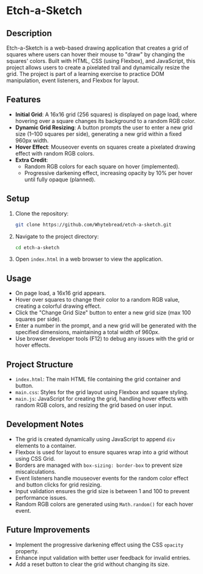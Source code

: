 # Etch-a-Sketch

## Description
Etch-a-Sketch is a web-based drawing application that creates a grid of squares where users can hover their mouse to "draw" by changing the squares' colors. Built with HTML, CSS (using Flexbox), and JavaScript, this project allows users to create a pixelated trail and dynamically resize the grid. The project is part of a learning exercise to practice DOM manipulation, event listeners, and Flexbox for layout.

## Features
- **Initial Grid**: A 16x16 grid (256 squares) is displayed on page load, where hovering over a square changes its background to a random RGB color.
- **Dynamic Grid Resizing**: A button prompts the user to enter a new grid size (1–100 squares per side), generating a new grid within a fixed 960px width.
- **Hover Effect**: Mouseover events on squares create a pixelated drawing effect with random RGB colors.
- **Extra Credit**:
  - Random RGB colors for each square on hover (implemented).
  - Progressive darkening effect, increasing opacity by 10% per hover until fully opaque (planned).

## Setup
1. Clone the repository:
   ```bash
   git clone https://github.com/Whytebread/etch-a-sketch.git
   ```
2. Navigate to the project directory:
   ```bash
   cd etch-a-sketch
   ```
3. Open `index.html` in a web browser to view the application.

## Usage
- On page load, a 16x16 grid appears.
- Hover over squares to change their color to a random RGB value, creating a colorful drawing effect.
- Click the "Change Grid Size" button to enter a new grid size (max 100 squares per side).
- Enter a number in the prompt, and a new grid will be generated with the specified dimensions, maintaining a total width of 960px.
- Use browser developer tools (F12) to debug any issues with the grid or hover effects.

## Project Structure
- `index.html`: The main HTML file containing the grid container and button.
- `main.css`: Styles for the grid layout using Flexbox and square styling.
- `main.js`: JavaScript for creating the grid, handling hover effects with random RGB colors, and resizing the grid based on user input.

## Development Notes
- The grid is created dynamically using JavaScript to append `div` elements to a container.
- Flexbox is used for layout to ensure squares wrap into a grid without using CSS Grid.
- Borders are managed with `box-sizing: border-box` to prevent size miscalculations.
- Event listeners handle mouseover events for the random color effect and button clicks for grid resizing.
- Input validation ensures the grid size is between 1 and 100 to prevent performance issues.
- Random RGB colors are generated using `Math.random()` for each hover event.

## Future Improvements
- Implement the progressive darkening effect using the CSS `opacity` property.
- Enhance input validation with better user feedback for invalid entries.
- Add a reset button to clear the grid without changing its size.

